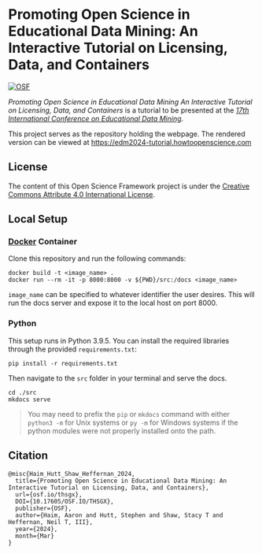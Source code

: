 # Promoting Open Science in Educational Data Mining: An Interactive Tutorial on Licensing, Data, and Containers

[![OSF][badge]][osf]

*Promoting Open Science in Educational Data Mining An Interactive Tutorial on Licensing, Data, and Containers* is a tutorial to be presented at the [*17th International Conference on Educational Data Mining*][edm].

This project serves as the repository holding the webpage. The rendered version can be viewed at https://edm2024-tutorial.howtoopenscience.com

## License

The content of this Open Science Framework project is under the [Creative Commons Attribute 4.0 International License][cc4].

## Local Setup

### [Docker][docker] Container

Clone this repository and run the following commands:

```
docker build -t <image_name> .
docker run --rm -it -p 8000:8000 -v ${PWD}/src:/docs <image_name>
```

`image_name` can be specified to whatever identifier the user desires. This will run the docs server and expose it to the local host on port 8000.

### Python

This setup runs in Python 3.9.5. You can install the required libraries through the provided `requirements.txt`:

```
pip install -r requirements.txt
```

Then navigate to the  `src` folder in your terminal and serve the docs.

```
cd ./src
mkdocs serve
```

> You may need to prefix the `pip` or `mkdocs` command with either `python3 -m` for Unix systems or `py -m` for Windows systems if the python modules were not properly installed onto the path.

## Citation

```
@misc{Haim_Hutt_Shaw_Heffernan_2024,
  title={Promoting Open Science in Educational Data Mining: An Interactive Tutorial on Licensing, Data, and Containers},
  url={osf.io/thsgx},
  DOI={10.17605/OSF.IO/THSGX},
  publisher={OSF},
  author={Haim, Aaron and Hutt, Stephen and Shaw, Stacy T and Heffernan, Neil T, III},
  year={2024},
  month={Mar}
}
```

[badge]: https://img.shields.io/badge/OSF-10.17605%2Fosf.io%2Fthsgx-blue
[osf]: https://doi.org/10.17605/osf.io/thsgx

[edm]: https://educationaldatamining.org/edm2024/

[cc4]: ./LICENSE

[docker]: https://www.docker.com/
